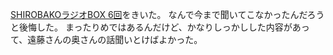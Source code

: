 [SHIROBAKOラジオBOX 6回](http://www.onsen.ag/index.html?pid=shirobako)をきいた。
なんで今まで聞いてこなかったんだろうと後悔した。
まったりめではあるんだけど、かなりしっかしした内容があって、遠藤さんの奥さんの話聞いとけばよかった。
